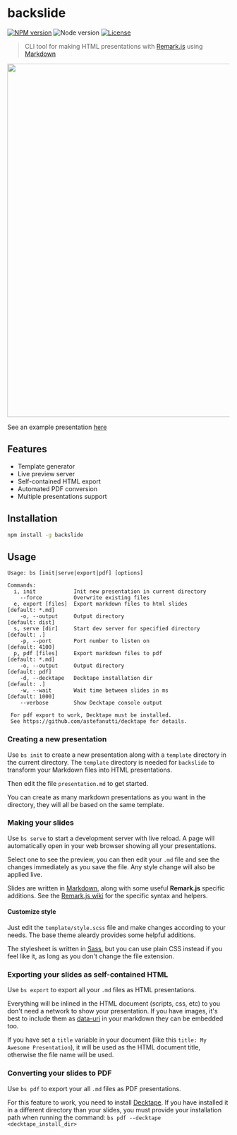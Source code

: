 # backslide

[![NPM version](https://img.shields.io/npm/v/backslide.svg)](https://www.npmjs.com/package/backslide)
![Node version](https://img.shields.io/node/v/backslide.svg)
[![License](https://img.shields.io/badge/license-MIT-blue.svg)](LICENSE)

> CLI tool for making HTML presentations with [Remark.js](https://github.com/gnab/remark) using [Markdown](https://github.com/adam-p/markdown-here/wiki/Markdown-Cheatsheet)

<img width="800" src="https://cloud.githubusercontent.com/assets/593151/24945508/df6e3b50-1f5f-11e7-895c-89e89d89fa5a.jpg"/>

See an example presentation [here](https://sinedied.github.io/backslide)

## Features

- Template generator
- Live preview server
- Self-contained HTML export
- Automated PDF conversion
- Multiple presentations support

## Installation

```sh
npm install -g backslide
```

## Usage

```
Usage: bs [init|serve|export|pdf] [options]

Commands:
  i, init            Init new presentation in current directory
    --force          Overwrite existing files
  e, export [files]  Export markdown files to html slides     [default: *.md]
    -o, --output     Output directory                         [default: dist]
  s, serve [dir]     Start dev server for specified directory [default: .]
    -p, --port       Port number to listen on                 [default: 4100]
  p, pdf [files]     Export markdown files to pdf             [default: *.md]
    -o, --output     Output directory                         [default: pdf]
    -d, --decktape   Decktape installation dir                [default: .]
    -w, --wait       Wait time between slides in ms           [default: 1000]
    --verbose        Show Decktape console output

 For pdf export to work, Decktape must be installed.
 See https://github.com/astefanutti/decktape for details.
```

### Creating a new presentation

Use `bs init` to create a new presentation along with a `template` directory in the current directory. The `template` directory is needed for `backslide` to transform your Markdown files into HTML presentations.

Then edit the file `presentation.md` to get started.

You can create as many markdown presentations as you want in the directory, they will all be based on the same template.

### Making your slides

Use `bs serve` to start a development server with live reload.
A page will automatically open in your web browser showing all your presentations.

Select one to see the preview, you can then edit your `.md` file and see the changes immediately as you save the file. Any style change will also be applied live.

Slides are written in [Markdown](https://github.com/adam-p/markdown-here/wiki/Markdown-Cheatsheet), along with some useful **Remark.js** specific additions.
See the [Remark.js wiki](https://github.com/gnab/remark/wiki) for the specific syntax and helpers.

#### Customize style

Just edit the `template/style.scss` file and make changes according to your needs.
The base theme aleardy provides some helpful additions.

The stylesheet is written in [Sass](http://sass-lang.com), but you can use plain CSS instead if you feel like it, as long as you don't change the file extension.

### Exporting your slides as self-contained HTML

Use `bs export` to export all your `.md` files as HTML presentations.

Everything will be inlined in the HTML document (scripts, css, etc) to you don't need a network to show your presentation. If you have images, it's best to include them as [data-uri](https://css-tricks.com/data-uris/) in your markdown they can be embedded too.

If you have set a `title` variable in your document (like this `title: My Awesome Presentation`), it will be used as the HTML document title, otherwise the file name will be used.

### Converting your slides to PDF

Use `bs pdf` to export your all `.md` files as PDF presentations.

For this feature to work, you need to install [Decktape](https://github.com/astefanutti/decktape).
If you have installed it in a different directory than your slides, you must provide your installation path when running the command: `bs pdf --decktape <decktape_install_dir>`

